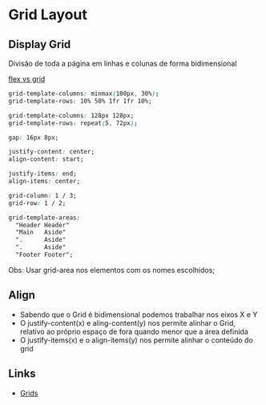# Grid Layout

## Display Grid

Divisão de toda a página em linhas e colunas de forma bidimensional

[flex vs grid](./images/flex-vs-grid.jpg)

```css
grid-template-columns: minmax(100px, 30%);
grid-template-rows: 10% 50% 1fr 1fr 10%;

grid-template-columns: 128px 128px;
grid-template-rows: repeat(5, 72px);

gap: 16px 8px;

justify-content: center;
align-content: start;

justify-items: end;
align-items: center;

grid-column: 1 / 3;
grid-row: 1 / 2;

grid-template-areas:
  "Header Header"
  "Main   Aside"
  ".      Aside"
  ".      Aside"
  "Footer Footer";
```

Obs: Usar grid-area nos elementos com os nomes escolhidos;

## Align

- Sabendo que o Grid é bidimensional podemos trabalhar nos eixos X e Y
- O justify-content(x) e aling-content(y) nos permite alinhar o Grid, relativo ao próprio espaço de fora quando menor que a área definida
- O justify-items(x) e o align-items(y) nos permite alinhar o conteúdo do grid

## Links

- [Grids](https://developer.mozilla.org/en-US/docs/Learn/CSS/CSS_layout/Grids)
